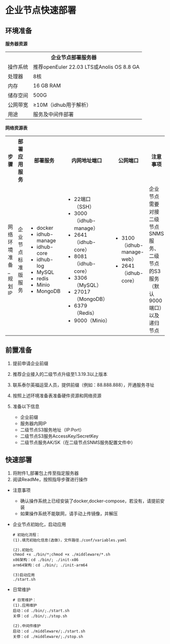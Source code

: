 # 企业节点快速部署

## 环境准备

**服务器资源**

<table>
<tr>
    <th colspan="2">企业节点部署服务器</th>
</tr>
<tr>
    <td>操作系统</td>
    <td>推荐openEuler 22.03 LTS或Anolis OS 8.8 GA</td>
</tr>
<tr>
    <td>处理器</td>
    <td>8核</td>
</tr>
<tr>
    <td>内存</td>
    <td>16 GB RAM</td>
</tr>
<tr>
    <td>储存空间</td>
    <td>500G</td>
</tr>
<tr>
    <td>公网带宽</td>
    <td>≥10M（idhub用于解析）</td>
</tr>
<tr>
    <td>用途</td>
    <td>服务及中间件部署</td>
</tr>
</table>

**⽹络资源表**

<table>
<tr>
    <th>步骤</th>
    <th>部署应⽤服务</th>
    <th>部署服务</th>
    <th>内⽹地址端⼝</th>
    <th>公⽹端⼝</th>
    <th>注意事项</th>
</tr>
<tr>
    <td>⽹络环境准备_规划IP</td>
    <td>企业节点标准版服务</td>
    <td>
        <ul>
            <li>docker</li>
            <li>idhub-manage</li>
            <li>idhub-core</li>
            <li>idhub-log</li>
            <li>MySQL</li>
            <li>redis</li>
            <li>Minio</li>
            <li>MongoDB</li>
        </ul>
    </td>
    <td>
        <ul>
            <li>22端⼝（SSH）</li>
            <li>3000（idhub-manage）</li>
            <li>2641（idhub-core）</li>
            <li>8081（idhub-core）</li>
            <li>3306（MySQL）</li>
            <li>27017（MongoDB）</li>
            <li>6379（Redis）</li>
            <li>9000（Minio）</li>
        </ul>
    </td>
    <td>
        <ul>
            <li>3100（idhub-manage-web）</li>
            <li>2641（idhub-core）</li>
        </ul>
    </td>
    <td>企业节点需要对接⼆级节点SNMS服务、⼆级节点的S3服务（默认9000端⼝）以及递归节点</td>
</tr>
</table>

## 前置准备

1. 提前申请企业前缀
2. 推荐企业接入的二级节点升级至1.3.19.3以上版本
3. 联系泰尔英福运营人员，提供前缀（例如：88.888.888），开通服务寻址
4. 按照上述环境准备表准备硬件资源和⽹络资源
5. 准备以下信息

   + 企业前缀
   + 服务器内网IP
   + 二级节点S3服务地址（IP:Port）
   + ⼆级节点S3服务AccessKey/SecretKey
   + 二级节点服务AK/SK（在二级节点SNMS服务配置文件中）


## 快速部署
1. 将附件1_部署包上传至指定服务器
2. 阅读ReadMe，按照指导步骤进行操作
- 注意事项
    - 确认操作系统上已经安装了docker,docker-compose，若没有，请提前安装
    - 如果操作系统不能联网，请手动上传镜像，并解压

- 企业节点初始化，启动应用
    ```
    # 初始化流程：
    (1).填充初始化信息(选做)，文件路径./conf/variables.yaml

    (2).初始化
    chmod +x ./bin/*;chmod +x ./middleware/*.sh 
    x86架构：cd ./bin/; ./init-x86
    arm64架构：cd ./bin/; ./init-arm64

    (3)启动应用
    ./start.sh
    ```
- 日常维护
    ```
    # 日常维护：
    (1).应用维护
    启动：cd ./bin/;./start.sh
    关停：cd ./bin/;./stop.sh

    (2).中间件维护
    启动：cd ./middleware/;./start.sh
    关停：cd ./middleware/;./stop.sh
    ```
  